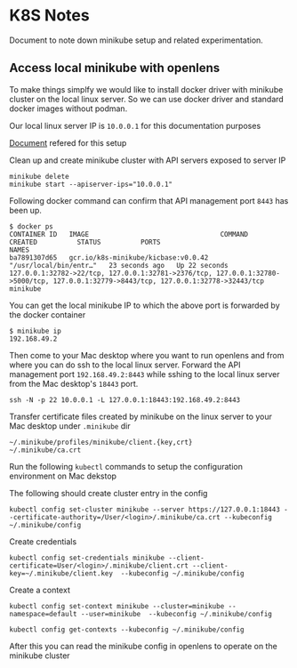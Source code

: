# K8S Notes

Document to note down minikube setup and related experimentation.

## Access local minikube with openlens

To make things simplfy we would like to install docker driver with minikube cluster on the local linux server.  So we can use docker driver and standard docker images without podman.

Our local linux server IP is `10.0.0.1` for this documentation purposes

 [Document](https://www.chevdor.com/post/2021/02/docker_to_k8s/) refered for this setup



Clean up and create minikube cluster with API servers exposed to server IP

```
minikube delete
minikube start --apiserver-ips="10.0.0.1"
```

Following docker command can confirm that API management port `8443` has been up.

```
$ docker ps
CONTAINER ID   IMAGE                                 COMMAND                  CREATED          STATUS          PORTS                                                                                                                                  NAMES
ba7891307d65   gcr.io/k8s-minikube/kicbase:v0.0.42   "/usr/local/bin/entr…"   23 seconds ago   Up 22 seconds   127.0.0.1:32782->22/tcp, 127.0.0.1:32781->2376/tcp, 127.0.0.1:32780->5000/tcp, 127.0.0.1:32779->8443/tcp, 127.0.0.1:32778->32443/tcp   minikube
```

You can get the local minikube IP to which the above port is forwarded by the docker container

``` 
$ minikube ip
192.168.49.2
```

Then come to your Mac desktop where you want to run openlens and from where you can do ssh to the local linux server. Forward the API management port `192.168.49.2:8443`  while sshing to the local linux server from the Mac desktop's `18443` port.

```
ssh -N -p 22 10.0.0.1 -L 127.0.0.1:18443:192.168.49.2:8443
```

Transfer certificate files created by minikube on the linux server to your Mac desktop under `.minikube` dir 

```
~/.minikube/profiles/minikube/client.{key,crt} 
~/.minikube/ca.crt 
```

Run the following `kubectl` commands to setup the configuration environment on Mac dekstop



The following should create cluster entry in the config

```
kubectl config set-cluster minikube --server https://127.0.0.1:18443 --certificate-authority=/User/<login>/.minikube/ca.crt --kubeconfig ~/.minikube/config  
```



Create credentials

```
kubectl config set-credentials minikube --client-certificate=User/<login>/.minikube/client.crt --client-key=~/.minikube/client.key  --kubeconfig ~/.minikube/config  
```



Create a context 

```
kubectl config set-context minikube --cluster=minikube --namespace=default --user=minikube  --kubeconfig ~/.minikube/config

kubectl config get-contexts --kubeconfig ~/.minikube/config
```



After this you can read the minikube config in openlens to operate on the minikube cluster











